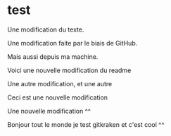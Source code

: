 # test

Une modification du texte.

Une modification faite par le biais de GitHub.

Mais aussi depuis ma machine.

Voici une nouvelle modification du readme

Une autre modification, et une autre

Ceci est une nouvelle modification

Une nouvelle modification ^^

Bonjour tout le monde je test gitkraken et c'est cool ^^
